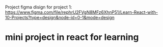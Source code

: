 Project figma disign for project 1:
https://www.figma.com/file/rephrU2FVgN8MFz6XhnP51/Learn-React-with-10-Projects?type=design&node-id=0-1&mode=design

# mini project in react for learning 
